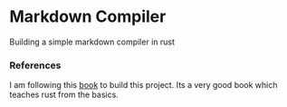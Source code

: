 # Markdown Compiler

Building a simple markdown compiler in rust


### References
I am following this [book](https://jesselawson.github.io/getting-started-with-rust) to build this project. Its a very good book which teaches rust from the basics.